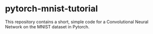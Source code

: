 # pytorch-mnist-tutorial
This repository contains a short, simple code for a Convolutional Neural Network on the MNIST dataset in Pytorch.
